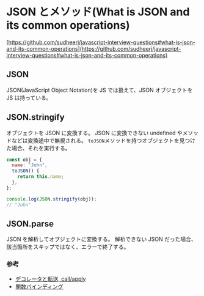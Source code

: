 # JSON とメソッド(What is JSON and its common operations)

[https://github.com/sudheerj/javascript-interview-questions#what-is-json-and-its-common-operations](https://github.com/sudheerj/javascript-interview-questions#what-is-json-and-its-common-operations)

## JSON

JSON(JavaScript Object Notation)を JS では扱えて、JSON オブジェクトを JS は持っている。

## JSON.stringify

オブジェクトを JSON に変換する。
JSON に変換できない undefined やメソッドなどは変換途中で無視される。
`toJSON`メソッドを持つオブジェクトを見つけた場合、それを実行する。

```js
const obj = {
  name: "John",
  toJSON() {
    return this.name;
  },
};

console.log(JSON.stringify(obj));
// "John"
```

## JSON.parse

JSON を解析してオブジェクトに変換する。
解析できない JSON だった場合、該当箇所をスキップではなく、エラーで終了する。

### 参考

- [デコレータと転送, call/apply](https://ja.javascript.info/call-apply-decorators)
- [関数バインディング](https://ja.javascript.info/bind)

<Code name="json-rv3tl" />
